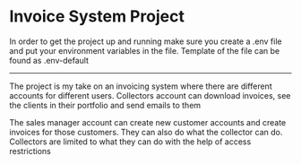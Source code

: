 # Invoice System Project

<p>In order to get the project up and running make sure you create a .env file and put your environment variables in the file. Template of the file can be found as .env-default<p>

<hr>

<p>The project is my take on an invoicing system where there are different accounts for different users. Collectors account can download invoices, see the clients in their portfolio and send emails to them<p>
<p>The sales manager account can create new customer accounts and create invoices for those customers. They can also do what the collector can do. Collectors are limited to what they can do with the help of access restrictions<p>
